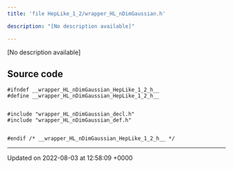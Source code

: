 ```yaml
---
title: 'file HepLike_1_2/wrapper_HL_nDimGaussian.h'

description: "[No description available]"

---
```







[No description available]




## Source code

```
#ifndef __wrapper_HL_nDimGaussian_HepLike_1_2_h__
#define __wrapper_HL_nDimGaussian_HepLike_1_2_h__


#include "wrapper_HL_nDimGaussian_decl.h"
#include "wrapper_HL_nDimGaussian_def.h"


#endif /* __wrapper_HL_nDimGaussian_HepLike_1_2_h__ */
```


-------------------------------

Updated on 2022-08-03 at 12:58:09 +0000
